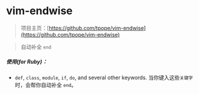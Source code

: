 vim-endwise
===========

> 项目主页：[https://github.com/tpope/vim-endwise](https://github.com/tpope/vim-endwise)

> 自动补全 `end`

##### 使用(for Ruby)：

- `def`, `class`, `module`, `if`, `do`, and several other keywords. 当你键入这些`关键字`时，会帮你自动补全 `end`。
